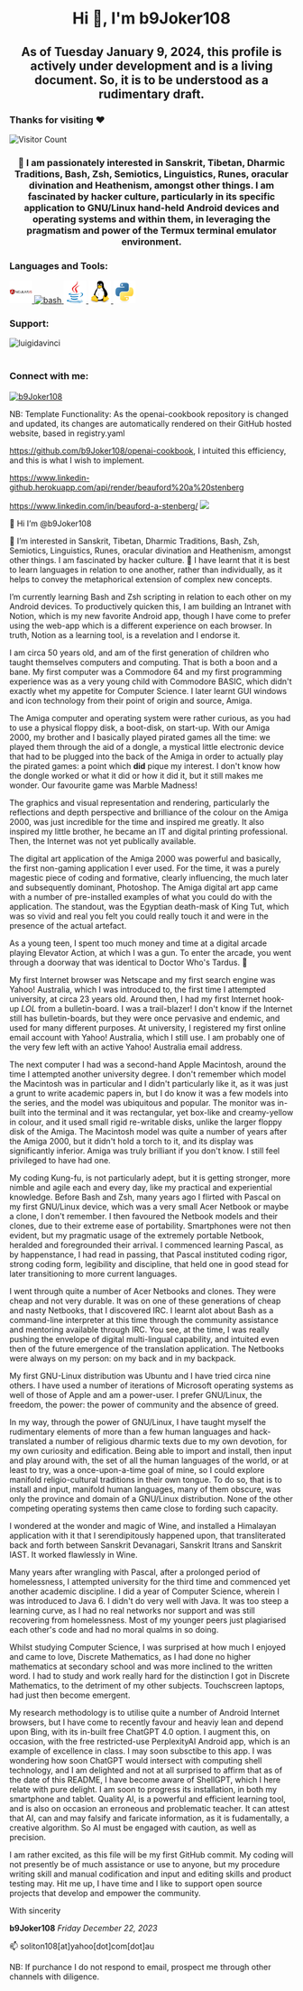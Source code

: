 <h1 align="center">Hi 👋, I'm b9Joker108 </h1>
<h2 align="Center">As of Tuesday January 9, 2024, this profile is actively under development and is a living document. So, it is to be understood as a rudimentary draft. </h2>

### Thanks for visiting :heart:
![Visitor Count](https://profile-counter.glitch.me/b9Joker108/count.svg)

<h3 align="center">👀 I am passionately interested in Sanskrit, Tibetan, Dharmic Traditions, Bash, Zsh, Semiotics, Linguistics, Runes, oracular divination and Heathenism, amongst other things. I am fascinated by hacker culture, particularly in its specific application to GNU/Linux hand-held Android devices and operating systems and within them, in leveraging the pragmatism and power of the Termux terminal emulator environment.</h3>


<h3 align="left">Languages and Tools:</h3>
<p align="left">  <a href="https://angular.io" target="_blank"> <img src="https://raw.githubusercontent.com/devicons/devicon/master/icons/angularjs/angularjs-original-wordmark.svg" alt="angularjs" width="40" height="40"/> </a> <a href="https://www.gnu.org/software/bash/" target="_blank"> <img src="https://www.vectorlogo.zone/logos/gnu_bash/gnu_bash-icon.svg" alt="bash" width="40" height="40"/> </a> <a href="https://www.java.com" target="_blank"> <img src="https://raw.githubusercontent.com/devicons/devicon/master/icons/java/java-original.svg" alt="java" width="40" height="40"/> </a> <a href="https://www.linux.org/" target="_blank"> <img src="https://raw.githubusercontent.com/devicons/devicon/master/icons/linux/linux-original.svg" alt="linux" width="40" height="40"/> </a> <a href="https://www.python.org" target="_blank"> <img src="https://raw.githubusercontent.com/devicons/devicon/master/icons/python/python-original.svg" alt="python" width="40" height="40"/> </a> 

<h3 align="left">Support:</h3>
<p><a href="https://www.buymeacoffee.com/luigidavinci "> <img align="left" src="https://cdn.buymeacoffee.com/buttons/v2/default-yellow.png" height="50" width="210" alt="luigidavinci " /></a></p><br><br>

<h3 align="left">Connect with me:</h3>
<p align="left">
<a href="https://hashnode.com/@b9Joker108" target="blank"><img align="center" src="http://www.w3.org/2000/svg" alt="b9Joker108" height="30" width="40" /></a>
</p>
NB: Template Functionality: As the openai-cookbook repository is changed and updated, its changes are automatically rendered on their GitHub hosted website, based in registry.yaml 

https://github.com/b9Joker108/openai-cookbook, I intuited this efficiency, and this is what I wish to implement. 

https://www.linkedin-github.herokuapp.com/api/render/beauford%20a%20stenberg

https://www.linkedin.com/in/beauford-a-stenberg/
[![](https://img.shields.io/badge/twitter-%231DA1F2.svg?&style=for-the-badge&logo=twitter&logoColor=white)](https://twitter.com/AntonBeauford)

👋 Hi I’m @b9Joker108

👀 I’m interested in Sanskrit, Tibetan, Dharmic Traditions, Bash, Zsh, Semiotics, Linguistics, Runes, oracular divination and Heathenism, amongst other things. I am fascinated by hacker culture. 🌱 I have learnt that it is best to learn languages in relation to one another, rather than individually, as it helps to convey the metaphorical extension of complex new concepts.

I’m currently learning Bash and Zsh scripting in relation to each other on my Android devices. To productively quicken this, I am building an Intranet with Notion, which is my new favorite Android app, though I have come to prefer using the web-app which is a different experience on each browser. In truth, Notion as a learning tool, is a revelation and I endorse it. 

I am circa 50 years old, and am of the first generation of children who taught themselves computers and computing. That is both a boon and a bane. My first computer was a Commodore 64 and my first programming experience was as a very young child with Commodore BASIC, which didn't exactly whet my appetite for Computer Science. I later learnt GUI windows and icon technology from their point of origin and source, Amiga. 

The Amiga computer and operating system were rather curious, as you had to use a physical floppy disk, a boot-disk, on start-up. With our Amiga 2000, my brother and I basically played pirated games all the time: we played them through the aid of a dongle, a mystical little electronic device that had to be plugged into the back of the Amiga in order to actually play the pirated games: a point which **did** pique my interest. I don't know how the dongle worked or what it did or how it did it, but it still makes me wonder. Our favourite game was Marble Madness! 

The graphics and visual representation and rendering, particularly the reflections and depth perspective and brilliance of the colour on the Amiga 2000, was just incredible for the time and inspired me greatly. It also inspired my little brother, he became an IT and digital printing professional. Then, the Internet was not yet publically available. 

The digital art application of the Amiga 2000 was powerful and basically, the first non-gaming application I ever used. For the time, it was a purely magestic piece of coding and formative, clearly influencing, the much later and subsequently dominant, Photoshop. The Amiga digital art app came with a number of pre-installed examples of what you could do with the application. The standout, was the Egyptian death-mask of King Tut, which was so vivid and real you felt you could really touch it and were in the presence of the actual artefact. 

As a young teen, I spent too much money and time at a digital arcade playing Elevator Action, at which I was a gun. To enter the arcade, you went through a doorway that was identical to Doctor Who's Tardus. 💞️ 

My first Internet browser was Netscape and my first search engine was Yahoo! Australia, which I was introduced to, the first time I attempted university, at circa 23 years old. Around then, I had my first Internet hook-up *LOL* from a bulletin-board. I was a trail-blazer! I don't know if the Internet still has bulletin-boards, but they were once pervasive and endemic, and used for many different purposes. At university, I registered my first online email account with Yahoo! Australia, which I still use. I am probably one of the very few left with an active Yahoo! Australia email address. 

The next computer I had was a second-hand Apple Macintosh, around the time I attempted another university degree. I don't remember which model the Macintosh was in particular and I didn't particularly like it, as it was just a grunt to write academic papers in, but I do know it was a few models into the series, and the model was ubiquitous and popular. The monitor was in-built into the terminal and it was rectangular, yet box-like and creamy-yellow in colour, and it used small rigid re-writable disks, unlike the larger floppy disk of the Amiga. The Macintosh model was quite a number of years after the Amiga 2000, but it didn't hold a torch to it, and its display was significantly inferior. Amiga was truly brilliant if you don't know. I still feel privileged to have had one. 

My coding Kung-fu, is not particularly adept, but it is getting stronger, more nimble and agile each and every day, like my practical and experiential knowledge. Before Bash and Zsh, many years ago I flirted with Pascal on my first GNU/Linux device, which was a very small Acer Netbook or maybe a clone, I don't remember. I then favoured the Netbook models and their clones, due to their extreme ease of portability. Smartphones were not then evident, but my pragmatic usage of the extremely portable Netbook, heralded and foregrounded their arrival. I commenced learning Pascal, as by happenstance, I had read in passing, that Pascal instituted coding rigor, strong coding form, legibility and discipline, that held one in good stead for later transitioning to more current languages.

I went through quite a number of Acer Netbooks and clones. They were cheap and not very durable. It was on one of these generations of cheap and nasty Netbooks, that I discovered IRC. I learnt alot about Bash as a command-line interpreter at this time through the community assistance and mentoring available through IRC. You see, at the time, I was really pushing the envelope of digital multi-lingual capability, and intuited even then of the future emergence of the translation application. The Netbooks were always on my person: on my back and in my backpack. 

My first GNU-Linux distribution was Ubuntu and I have tried circa nine others. I have used a number of iterations of Microsoft operating systems as well of those of Apple and am a power-user. I prefer GNU/Linux, the freedom, the power: the power of community and the absence of greed. 

In my way, through the power of GNU/Linux, I have taught myself the rudimentary elements of more than a few human languages and hack-translated a number of religious dharmic texts due to my own devotion, for my own curiosity and edification. Being able to import and install, then input and play around with, the set of all the human languages of the world, or at least to try, was a once-upon-a-time goal of mine, so I could explore manifold religio-cultural traditions in their own tongue. To do so, that is to install and input, manifold human languages, many of them obscure, was only the province and domain of a GNU/Linux distribution. None of the other competing operating systems then came close to fording such capacity. 

I wondered at the wonder and magic of Wine, and installed a Himalayan application with it that I serendipitously happened upon, that transliterated back and forth between Sanskrit Devanagari, Sanskrit Itrans and Sanskrit IAST. It worked flawlessly in Wine. 

Many years after wrangling with Pascal, after a prolonged period of homelessness, I attempted university for the third time and commenced yet another academic discipline. I did a year of Computer Science, wherein I was introduced to Java 6. I didn't do very well with Java. It was too steep a learning curve, as I had no real networks nor support and was still recovering from homelessness. Most of my younger peers just plagiarised each other's code and had no moral qualms in so doing. 

Whilst studying Computer Science, I was surprised at how much I enjoyed and came to love, Discrete Mathematics, as I had done no higher mathematics at secondary school and was more inclined to the written word. I had to study and work really hard for the distinction I got in Discrete Mathematics, to the detriment of my other subjects. Touchscreen laptops, had just then become emergent.

My research methodology is to utilise quite a number of Android Internet browsers, but I have come to recently favour and heaviy lean and depend upon Bing, with its in-built free ChatGPT 4.0 option. I augment this, on occasion, with the free restricted-use PerplexityAI Android app, which is an example of excellence in class. I may soon subsctibe to this app. I was wondering how soon ChatGPT would intersect with computing shell technology, and I am delighted and not at all surprised to affirm that as of the date of this README, I have become aware of ShellGPT, which I here relate with pure delight. I am soon to progress its installation, in both my smartphone and tablet. Quality AI, is a powerful and efficient learning tool, and is also on occasion an erroneous and problematic teacher. It can attest that AI, can and may falsify and faricate information, as it is fudamentally, a creative algorithm. So AI must be engaged with caution, as well as precision.

I am rather excited, as this file will be my first GitHub commit. My coding will not presently be of much assistance or use to anyone, but my procedure writing skill and manual codification and input and editing skills and product testing may. Hit me up, I have time and I like to support open source projects that develop and empower the community.

With sincerity
  
**b9Joker108**
*Friday December 22, 2023*

📫 soliton108[at]yahoo[dot]com[dot]au

NB: If purchance I do not respond to email, prospect me through other channels with diligence.
